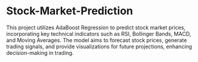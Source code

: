 # Stock-Market-Prediction
This project utilizes AdaBoost Regression to predict stock market prices, incorporating key technical indicators such as RSI, Bollinger Bands, MACD, and Moving Averages. The model aims to forecast stock prices, generate trading signals, and provide visualizations for future projections, enhancing decision-making in trading.
